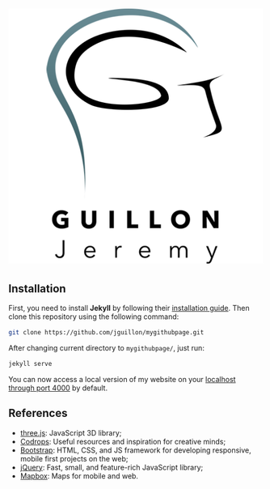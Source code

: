 # ![GUILLON J e r e m y](img/logo_512.png)

## Installation

First, you need to install **Jekyll** by following their [installation guide](https://jekyllrb.com/docs/installation/). Then clone this repository using the following command:

```bash
git clone https://github.com/jguillon/mygithubpage.git
```

After changing current directory to `mygithubpage/`, just run:

```bash
jekyll serve
```

You can now access a local version of my website on your [localhost through port 4000](http://127.0.0.1:4000) by default.

## References

- [three.js](http://threejs.org/): JavaScript 3D library;
- [Codrops](http://tympanus.net/codrops/): Useful resources and inspiration for creative minds;
- [Bootstrap](http://getbootstrap.com/): HTML, CSS, and JS framework for developing responsive, mobile first projects on the web;
- [jQuery](https://jquery.com/): Fast, small, and feature-rich JavaScript library;
- [Mapbox](https://www.mapbox.com/): Maps for mobile and web.
